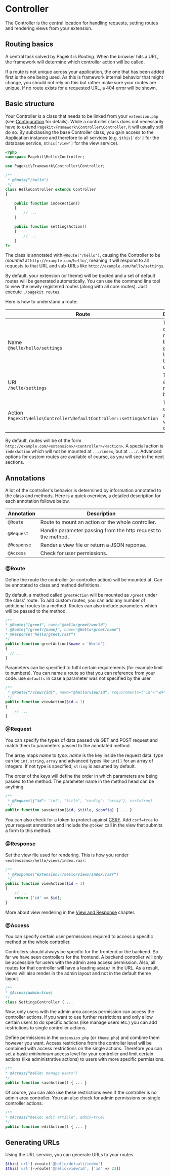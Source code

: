 # Controller

<p class="uk-article-lead">The Controller is the central location for handling requests, setting routes
and rendering views from your extension.</p>

## Routing basics

A central task solved by Pagekit is *Routing*. When the browser hits a URL,
the framework will determine which controller action will be called.

If a route is not unique across your application, the one that has been added
first is the one being used. As this is framework internal behavior that might
change, you should not rely on this but rather make sure your routes are unique. If no route exists for a requested URL, a 404 error will be shown.


## Basic structure

Your Controller is a class that needs to be linked from your `extension.php`
(see [Configuration](configuration.md) for details). While a controller class does not necessarily have to extend
`Pagekit\Framework\Controller\Controller`, it will usually still do so. By
subclassing the base Controller class, you gain access to the Application
instance and therefore to all services (e.g. `$this['db']` for the database
service, `$this['view']` for the view service).


```php
<?php
namespace Pagekit\Hello\Controller;

use Pagekit\Framework\Controller\Controller;

/**
 * @Route("/hello")
 */
class HelloController extends Controller
{

    public function indexAction()
    {
        // ...
    }

    public function settingsAction()
    {
        // ...
    }
?>
```

The class is annotated with `@Route("/hello")`, causing the Controller to
be *mounted* at `http://example.com/hello/`, meaning it will respond to all
requests to that URL and sub-URLs like `http://example.com/hello/settings`.

By default, your extension (or theme) will be booted
and a set of default routes will be generated automatically. You can
use the command line tool to view the newly registered routes (along with all
core routes). Just execute `./pagekit routes`.

Here is how to understand a route:

| Route  | Description |
|--------|-------------|
| Name <br> `@hello/hello/settings`                                          | The name of the route, can be used to generate URLs (has to be unique). |
| URI <br> `/hello/settings`                                                 | The path to access this route in the browser. |
| Action <br> `Pagekit\Hello\Controller\DefaultController::settingsAction`   | The controller action that will be called. |

By default, routes will be of the form `http://example.com/<extension>/<controller>/<action>`. A special action is
`indexAction` which will not be mounted at `.../index`, but at `.../`.
Advanced options for custom routes are available of course, as you will see in
the next sections.

## Annotations

A lot of the controller's behavior is determined by information annotated to
the class and methods. Here is a quick overview, a detailed description for each annotation follows below.

| Annotation       | Description |
|------------------|-------------|
| `@Route`         | Route to mount an action or the whole controller.  |
| `@Request`       | Handle parameter passing from the http request to the method.  |
| `@Response`      | Render a view file or return a JSON reponse. |
| `@Access`        | Check for user permissions.                        |

### @Route

Define the route the controller (or controller action) will be mounted at. Can be
annotated to class and method definitions.

By default, a method called `greetAction` will be mounted as `/greet` under the
class' route. To add custom routes, you can add any number of additional routes
to a method. Routes can also include parameters which will be passed to the
method.

  ```php
/**
 * @Route("/greet", name="@hello/greet/world")
 * @Route("/greet/{name}", name="@hello/greet/name")
 * @Response("hello/greet.razr")
 */
public function greetAction($name = 'World')
{
    // ...
}
  ```

Parameters can be specified to fulfil certain requirements (for example limit
to numbers). You can name a route so that you can reference from your
code. use `defaults` in case a parameter was not specified by the user

```php
/**
 * @Route("/view/{id}", name="@hello/view/id", requirements={"id"="\d+"})
 */
public function viewAction($id = 1)
{
    // ...
}
```


### @Request

You can specify the types of data passed via GET and POST request and match
them to parameters passed to the annotated method.

The array maps *name* to *type*. *name* is the key inside the request data.
*type* can be `int`, `string`, `array` and advanced types like `int[]` for an
array of integers. If not type is specified, `string` is assumed by default.

The order of the keys will define the order in which parameters are being
passed to the method. The parameter name in the method head can be anything.

```php
/**
 * @Request({"id": "int", "title", "config": "array"}, csrf=true)
 */
public function saveAction($id, $title, $config) { ... }
```

You can also check for a token to protect against [CSRF](http://en.wikipedia.org/wiki/Cross-site_request_forgery). Add `csrf=true` to your request annotation and include the `@token` call in the view that submits a form to this method.


### @Response

Set the view file used for rendering. This is how you render `<extensions>/hello/views/index.razr`:

```php
/**
 * @Response("extension://hello/views/index.razr")
 */
public function viewAction($id = 1)
{
    // ...
    return ['id' => $id];
}
```

More about view rendering in the [View and Response](view-response.md) chapter.


### @Access

You can specify certain user permissions required to access a specific method or the whole controller.

Controllers should always be specific for the frontend or the backend. So
far we have seen controllers for the frontend. A backend controller
will only be accessible for users with the admin area access permission. Also, all
routes for that controller will have a leading `admin/` in the URL. As a
result, views will also render in the admin layout and not in the default
theme layout.

  ```php
/**
* @Access(admin=true)
*/
class SettingsController { ...
  ```

Now, only users with the admin area access permission can access the controller
actions. If you want to use further restrictions and only allow certain users
to do specific actions (like manage users etc.) you can add restrictions to
single controller actions.

Define permissions in the `extension.php` (or `theme.php`) and
combine them however you want. Access restrictions from the controller level will
be combined with access restrictions on the single actions. Therefore you can
set a basic *minimimum* access level for your controller and limit certain
actions (like administrative actions) to users with more specific permissions.

  ```php
  /**
  * @Access("hello: manage users")
  */
  public function saveAction() { ... }
  ```

Of course, you can also use these restrictions even if the controller is no
admin area controller. You can also check for admin permissions on single controller
actions.

  ```php
  /**
  * @Access("hello: edit article", admin=true)
  */
  public function editAction() { ... }
  ```

## Generating URLs

Using the URL service, you can generate URLs to your routes.

```php
$this['url']->route('@hello/default/index')
$this['url']->route('@hello/view/id', ['id' => 23])
```
